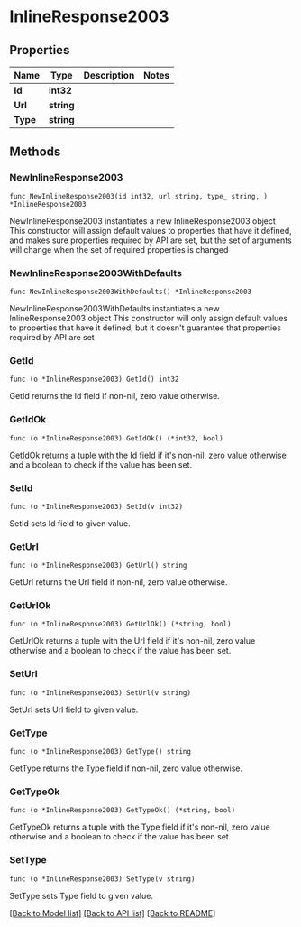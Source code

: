 # InlineResponse2003

## Properties

Name | Type | Description | Notes
------------ | ------------- | ------------- | -------------
**Id** | **int32** |  | 
**Url** | **string** |  | 
**Type** | **string** |  | 

## Methods

### NewInlineResponse2003

`func NewInlineResponse2003(id int32, url string, type_ string, ) *InlineResponse2003`

NewInlineResponse2003 instantiates a new InlineResponse2003 object
This constructor will assign default values to properties that have it defined,
and makes sure properties required by API are set, but the set of arguments
will change when the set of required properties is changed

### NewInlineResponse2003WithDefaults

`func NewInlineResponse2003WithDefaults() *InlineResponse2003`

NewInlineResponse2003WithDefaults instantiates a new InlineResponse2003 object
This constructor will only assign default values to properties that have it defined,
but it doesn't guarantee that properties required by API are set

### GetId

`func (o *InlineResponse2003) GetId() int32`

GetId returns the Id field if non-nil, zero value otherwise.

### GetIdOk

`func (o *InlineResponse2003) GetIdOk() (*int32, bool)`

GetIdOk returns a tuple with the Id field if it's non-nil, zero value otherwise
and a boolean to check if the value has been set.

### SetId

`func (o *InlineResponse2003) SetId(v int32)`

SetId sets Id field to given value.


### GetUrl

`func (o *InlineResponse2003) GetUrl() string`

GetUrl returns the Url field if non-nil, zero value otherwise.

### GetUrlOk

`func (o *InlineResponse2003) GetUrlOk() (*string, bool)`

GetUrlOk returns a tuple with the Url field if it's non-nil, zero value otherwise
and a boolean to check if the value has been set.

### SetUrl

`func (o *InlineResponse2003) SetUrl(v string)`

SetUrl sets Url field to given value.


### GetType

`func (o *InlineResponse2003) GetType() string`

GetType returns the Type field if non-nil, zero value otherwise.

### GetTypeOk

`func (o *InlineResponse2003) GetTypeOk() (*string, bool)`

GetTypeOk returns a tuple with the Type field if it's non-nil, zero value otherwise
and a boolean to check if the value has been set.

### SetType

`func (o *InlineResponse2003) SetType(v string)`

SetType sets Type field to given value.



[[Back to Model list]](../README.md#documentation-for-models) [[Back to API list]](../README.md#documentation-for-api-endpoints) [[Back to README]](../README.md)


